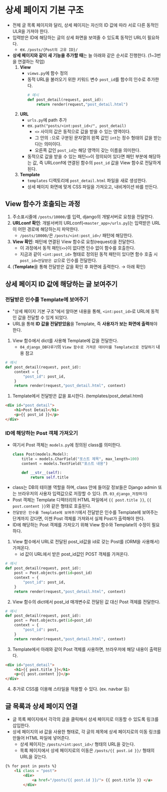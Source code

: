 # 상세 페이지 기본 구조
- 전체 글 목록 페이지와 달리, 상세 페이지는 자신의 ID 값에 따라 서로 다른 동적인 ULR을 가져야 한다.
- 입력받은 ID에 해당하는 글의 상세 화면을 보여줄 수 있도록 동적인 URL이 필요하다.
  - ex. `/posts/{Post의 고유 ID}/`
- **상세 페이지와 같이 새 기능을 추가할 때**는 늘 아래와 같은 순서로 진행한다. (1~3번을 연결하는 작업)
  1. **View**
     - `views.py`에 함수 정의
     - 동적 URL을 불러오기 위한 키워드 변수 `post_id`를 함수의 인수로 추가한다.
        ```py
        # 예시
        def post_detail(request, post_id): 
            return render(request,"post_detail.html")
        ```
  2. **URL**
     - `urls.py`에 path 추가
     - ex. `path("posts/<int:post_id>/", post_detail)`
       - `<>` 사이의 값은 동적으로 값을 받을 수 있는 영역이다.
       - 그 안의 `:`으로 구분된 문자열의 왼쪽 값인 `int`는 정수 형태의 값을 받는다는 의미이다.
       - 오른쪽 값인 `post_id`는 해당 영역이 갖는 이름을 의미한다.
     - 동적으로 값을 받을 수 있는 패턴`<>`이 정의되어 있다면 패턴 부분에 해당하는 값, 즉 URLconf에 연결된 함수의 `post_id` 값을 View 함수로 전달하게 된다.
  3. **Template**
     - `templates` 디렉토리에 `post_detail.html` 파일을 새로 생성한다.
     - 상세 페이지 화면에 맞게 CSS 파일을 가져오고, 내비게이션 바를 만든다.

## View 함수가 호출되는 과정
1. 주소표시줄에 `/posts/10000/`를 입력, django의 개발서버로 요청을 전달한다.
2. **URLconf 확인**: 개발서버의 URLconf(`<master_app>/urls.py`)는 입력받은 URL이 어떤 경로에 해당하는지 파악한다.
   - `/posts/10000/`은 `/posts/<int:post_id>/` 패턴에 해당한다.
3. **View 확인**: 패턴에 연결된 View 함수로 요청(request)을 전달한다.
   - 이 과정에서 동적 패턴(`<>`)이 없다면 인수 없이 함수를 호출한다.
   - 지금과 같이 `<int:post_id>` 형태로 정의된 동적 패턴이 있다면 함수 호출 시 `post_id=전달받은 값`으로 인수를 전달한다.
4. (**Template**을 통해 전달받은 값을 확인 후 화면에 출력한다. → 아래 확인)

## 상세 페이지 ID 값에 해당하는 글 보여주기
### 전달받은 인수를 Template에 보여주기
- "상세 페이지 기본 구조"에서 알아본 내용을 통해, `<int:post_id>`로 URL에 동적인 값을 전달할 수 있게 되었다.
- URL을 통해 **ID 값을 전달받았음**을 Template, 즉 **사용자가 보는 화면에 출력**해야 한다.
1. View 함수에서 dict를 사용해 Template에 값을 전달한다.
   - `04_django_DB다루기`의 `View 함수로 가져온 데이터를 Template으로 전달하기` 내용 참고
  ```py
  # 예시
  def post_detail(request, post_id): 
      context = {
          "post_id": post_id,
      }
      return render(request,"post_detail.html", context)
  ```
1. Template에서 전달받은 값을 표시한다. (templates/post_detail.html)
  ```html
  <div id="post_detail">
      <h1>Post Detail</h1>
      <p>{{ post_id }}</p>
  </div>
  ```
### ID에 해당하는 Post 객체 가져오기
- 여기서 Post 객체는 `models.py`에 정의된 class를 의미한다.
    ```py
    class Post(models.Model):
        title = models.CharField("포스트 제목", max_length=100)
        content = models.TextField("포스트 내용")

        def __str__(self):
            return self.title
    ```
- class는 DB의 테이블 역할을 하며, class 안에 들어갈 정보들은 Django admin 또는 브라우저의 사용자 입력값으로 저장할 수 있다. (ft. `03_django_저장하기`)
- Post 객체는 Template 디렉터리의 HTML 파일에서 `{{ post.title }}`, `{{ post.content }}`와 같은 형태로 호출된다.
- `전달받은 인수를 Template에 보여주기`에서 전달받은 인수를 Template에 보여주는 단계까지 갔다면, 이젠 Post 객체를 가져와서 실제 Post가 출력해야 한다.
- ID에 해당하는 Post 객체를 가져오기 위해 View 함수와 Template의 수정이 필요하다.
1. View 함수에서 URL로 전달된 post_id값을 id로 갖는 Post를 (ORM을 사용해서) 가져온다.
   - id 값이 URL에서 받은 post_id값인 POST 객체를 가져온다.
  ```py
  # 예시
  def post_detail(request, post_id):
      post = Post.objects.get(id=post_id)
      context = {
          "post_id": post_id,
      }
      return render(request,"post_detail.html", context)
  ```
2. View 함수의 dict에서 post_id 매개변수로 전달된 값 대신 Post 객체를 전달한다.
  ```py
  # 예시
  def post_detail(request, post_id):
      post = Post.objects.get(id=post_id)
      context = {
          "post_id": post,
      }
      return render(request,"post_detail.html", context)
  ```
3. Template에서 아래와 같이 Post 객체를 사용하면, 브라우저에 해당 내용이 출력된다.
  ```html
  <div id="post_detail">
      <h1>{{ post.title }}</h1>
      <p>{{ post.content }}</p>
  </div>
  ```
4. 추가로 CSS를 이용해 스타일을 적용할 수 있다. (ex. navbar 등)

## 글 목록과 상세 페이지 연결
- 글 목록 페이지에서 각각의 글을 클릭해서 상세 페이지로 이동할 수 있도록 링크를 삽입한다.
- 상세 페이지의 id 값을 사용한 형태로, 각 글의 제목에 상세 페이지로의 이동 링크를 만들어 HTML 파일에 넣어준다.
  - 상세 페이지는 `/posts/<int:post_id>/` 형태의 URL을 갖는다.
  - 목록 페이지에서 상세 페이지로의 이동은 `/posts/{{ post.id }}/` 형태의 URL을 갖는다.
```html
{% for post in posts %}
    <li class = "post">
        <div>
            <a href="/posts/{{ post.id }}/"> {{ post.title }} </a>
        </div>
```